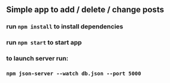 ## Simple app to add / delete / change posts

### run `npm install` to install dependencies

### run `npm start` to start app

### to launch server run:
### `npm json-server --watch db.json --port 5000`